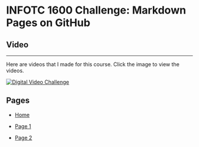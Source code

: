 # INFOTC 1600 Challenge: Markdown Pages on GitHub

## Video

---

Here are videos that I made for this course. Click the image to view the videos.

[![Digital Video Challenge]({https://i9.ytimg.com/vi/b47QnQoFk50/mqdefault.jpg?v=6184c123&sqp=CNSa3IwG&rs=AOn4CLCSIfP4-8mr4NboPkIX9VJVtg9INw})]({https://youtu.be/b47QnQoFk50} "Digital Video Challenge")

## Pages

* [Home](README.md)

* [Page 1](Page_1.md)

* [Page 2](Page_2.md)
